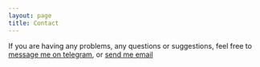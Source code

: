 ```yaml
---
layout: page
title: Contact
---
```


If you are having any problems, any questions or suggestions, feel free to [message me on telegram](https://t.me/hurrialice), or [send me email](zhangq07@yahoo.com)

